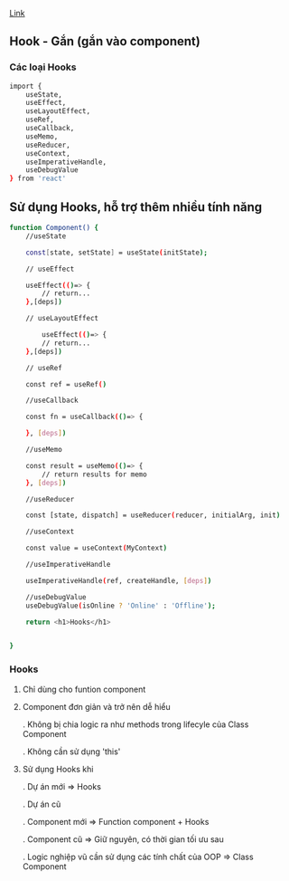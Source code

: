 [Link](https://youtu.be/5ismRwx4ebM)

## Hook - Gắn (gắn vào component)

### Các loại Hooks

```bash
import {
    useState,
    useEffect,
    useLayoutEffect,
    useRef,
    useCallback,
    useMemo,
    useReducer,
    useContext,
    useImperativeHandle,
    useDebugValue
} from 'react'
```

## Sử dụng Hooks, hỗ trợ thêm nhiều tính năng

```bash
function Component() {
    //useState

    const[state, setState] = useState(initState);

    // useEffect

    useEffect(()=> {
        // return...
    },[deps])

    // useLayoutEffect

        useEffect(()=> {
        // return...
    },[deps])

    // useRef

    const ref = useRef()

    //useCallback

    const fn = useCallback(()=> {

    }, [deps])

    //useMemo

    const result = useMemo(()=> {
        // return results for memo
    }, [deps])

    //useReducer

    const [state, dispatch] = useReducer(reducer, initialArg, init)

    //useContext

    const value = useContext(MyContext)

    //useImperativeHandle

    useImperativeHandle(ref, createHandle, [deps])

    //useDebugValue
    useDebugValue(isOnline ? 'Online' : 'Offline');

    return <h1>Hooks</h1>


}
```

### Hooks

1. Chỉ dùng cho funtion component

2. Component đơn giản và trở nên dễ hiểu

   . Không bị chia logic ra như methods trong lifecyle của Class Component

   . Không cần sử dụng 'this'

3. Sử dụng Hooks khi

   . Dự án mới => Hooks

   . Dự án cũ

   . Component mới => Function component + Hooks

   . Component cũ => Giữ nguyên, có thời gian tối ưu sau

   . Logic nghiệp vũ cần sử dụng các tính chất của OOP => Class Component
